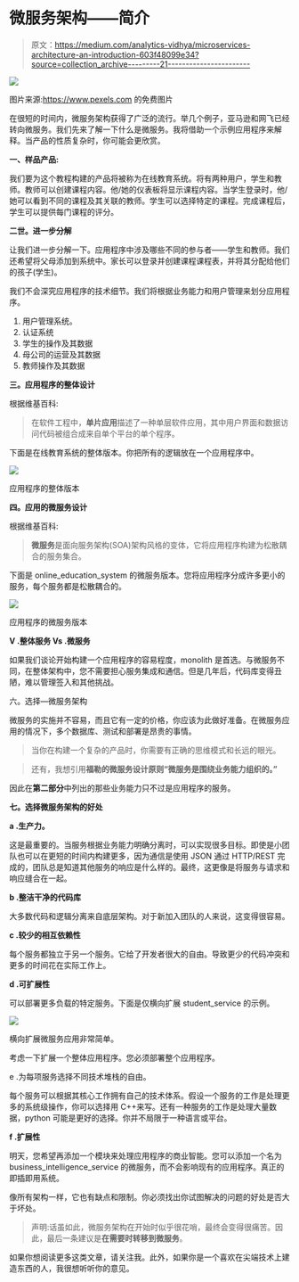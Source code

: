 # 微服务架构——简介

> 原文：<https://medium.com/analytics-vidhya/microservices-architecture-an-introduction-603f48099e34?source=collection_archive---------21----------------------->

![](img/2d36e2e224aace3b02a65cccf7a95f81.png)

图片来源:https://www.pexels.com 的免费图片

在很短的时间内，微服务架构获得了广泛的流行。举几个例子，亚马逊和网飞已经转向微服务。我们先来了解一下什么是微服务。我将借助一个示例应用程序来解释。当产品的性质复杂时，你可能会更欣赏。

**一、样品产品:**

我们要为这个教程构建的产品将被称为在线教育系统。将有两种用户，学生和教师。教师可以创建课程内容。他/她的仪表板将显示课程内容。当学生登录时，他/她可以看到不同的课程及其关联的教师。学生可以选择特定的课程。完成课程后，学生可以提供每门课程的评分。

**二世。进一步分解**

让我们进一步分解一下。应用程序中涉及哪些不同的参与者——学生和教师。我们还希望将父母添加到系统中。家长可以登录并创建课程课程表，并将其分配给他们的孩子(学生)。

我们不会深究应用程序的技术细节。我们将根据业务能力和用户管理来划分应用程序。

1.  用户管理系统。
2.  认证系统
3.  学生的操作及其数据
4.  母公司的运营及其数据
5.  教师操作及其数据

**三。应用程序的整体设计**

根据维基百科:

> 在软件工程中，**单片应用**描述了一种单层软件应用，其中用户界面和数据访问代码被组合成来自单个平台的单个程序。

下面是在线教育系统的整体版本。你把所有的逻辑放在一个应用程序中。

![](img/2501e21cc76f511a40c5ea86f6dc9349.png)

应用程序的整体版本

**四。应用的微服务设计**

根据维基百科:

> **微服务**是面向服务架构(SOA)架构风格的变体，它将应用程序构建为松散耦合的服务集合。

下面是 online_education_system 的微服务版本。您将应用程序分成许多更小的服务，每个服务都是松散耦合的。

![](img/52f165658e16b0f05c23cdda1bdc5730.png)

应用程序的微服务版本

**V .整体服务 Vs .微服务**

如果我们谈论开始构建一个应用程序的容易程度，monolith 是首选。与微服务不同，在整体架构中，您不需要担心服务集成和通信。但是几年后，代码库变得丑陋，难以管理签入和其他挑战。

六。选择—微服务架构

微服务的实施并不容易，而且它有一定的价格，你应该为此做好准备。在微服务应用的情况下，多个数据库、测试和部署是昂贵的事情。

> 当你在构建一个复杂的产品时，你需要有正确的思维模式和长远的眼光。

> 还有，我想引用**福勒的微服务设计原则“微服务是围绕业务能力组织的。”**

因此在**第二部分**中列出的那些业务能力只不过是应用程序的服务。

**七。选择微服务架构的好处**

**a .生产力。**

这是最重要的。当服务根据业务能力明确分离时，可以实现很多目标。即使是小团队也可以在更短的时间内构建更多，因为通信是使用 JSON 通过 HTTP/REST 完成的，团队总是知道其他服务的响应是什么样的。最终，这更像是将服务与请求和响应缝合在一起。

**b .整洁干净的代码库**

大多数代码和逻辑分离来自底层架构。对于新加入团队的人来说，这变得很容易。

**c .较少的相互依赖性**

每个服务都独立于另一个服务。它给了开发者很大的自由。导致更少的代码冲突和更多的时间花在实际工作上。

**d .可扩展性**

可以部署更多负载的特定服务。下面是仅横向扩展 student_service 的示例。

![](img/88aca9ab32ff1ec51016e0cfa8209af3.png)

横向扩展微服务应用非常简单。

考虑一下扩展一个整体应用程序。您必须部署整个应用程序。

e .为每项服务选择不同技术堆栈的自由。

每个服务可以根据其核心工作拥有自己的技术体系。假设一个服务的工作是处理更多的系统级操作，你可以选择用 C++来写。还有一种服务的工作是处理大量数据，python 可能是更好的选择。你并不局限于一种语言或平台。

**f .扩展性**

明天，您希望再添加一个模块来处理应用程序的商业智能。您可以添加一个名为 business_intelligence_service 的微服务，而不会影响现有的应用程序。真正的即插即用系统。

像所有架构一样，它也有缺点和限制。你必须找出你试图解决的问题的好处是否大于坏处。

> 声明:话虽如此，微服务架构在开始时似乎很花哨，最终会变得很痛苦。因此，最后一条建议是**在需要时转移到微服务**。

如果你想阅读更多这类文章，请关注我。此外，如果你是一个喜欢在尖端技术上建造东西的人，我很想听听你的意见。